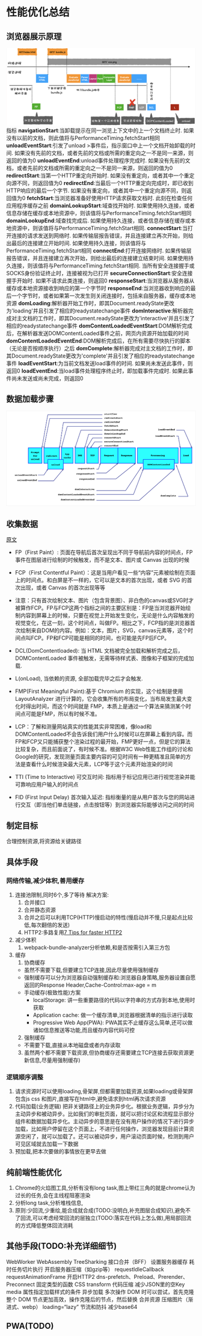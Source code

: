 # 性能优化总结
## 浏览器展示原理
![](https://raw.githubusercontent.com/captain1023/picGo/master/img/20220802174537.png)
指标
**navigationStart**:当卸载提示在同一浏览上下文中的上一个文档终止时. 如果没有以前的文档，则此值将与PerformanceTiming.fetchStart相同
**unloadEventStart**:引发了unload >事件后，指示窗口中上一个文档开始卸载的时间. 如果没有先前的文档，或者先前的文档或所需的重定向之一不是同一来源，则返回的值为0
**unloadEventEnd**:unload事件处理程序完成时. 如果没有先前的文档，或者先前的文档或所需的重定向之一不是同一来源，则返回的值为0
**redirectStart**:当第一个HTTP重定向开始时. 如果没有重定向，或者其中一个重定向源不同，则返回值为0
**redirectEnd**:当最后一个HTTP重定向完成时，即已收到HTTP响应的最后一个字节. 如果没有重定向，或者其中一个重定向源不同，则返回值为0
**fetchStart**:当浏览器准备好使用HTTP请求获取文档时. 此刻在检查任何应用程序缓存之前
**domainLookupStart**:域查找开始时. 如果使用持久连接，或者信息存储在缓存或本地资源中，则该值将与PerformanceTiming.fetchStart相同
**domainLookupEnd**:域查找完成后. 如果使用持久连接，或者信息存储在缓存或本地资源中，则该值将与PerformanceTiming.fetchStart相同.
**connectStart**:当打开连接的请求发送到网络时. 如果传输层报告错误，并且连接建立再次开始，则给出最后的连接建立开始时间. 如果使用持久连接，则该值将与PerformanceTiming.fetchStart相同
**connectEnd**:打开连接网络时. 如果传输层报告错误，并且连接建立再次开始，则给出最后的连接建立结束时间. 如果使用持久连接，则该值将与PerformanceTiming.fetchStart相同. 当所有安全连接握手或SOCKS身份验证终止时，连接被视为已打开
**secureConnectionStart**:安全连接握手开始时. 如果不请求此类连接，则返回0
**responseStart**:当浏览器从服务器从缓存或本地资源接收到响应的第一个字节时
**responseEnd**:当浏览器收到响应的最后一个字节时，或者如果第一次发生则关闭连接时，包括来自服务器，缓存或本地资源
**domLoading**:解析器开始工作时，即其Document.readyState更改为'loading'并且引发了相应的readystatechange事件
**domInteractive**:解析器完成对主文档的工作时，即其Document.readyState更改为'interactive'并且引发了相应的readystatechange事件
**domContentLoadedEventStart**:DOM解析完成后，在解析器发送DOMContentLoaded事件之前，网页内资源开始加载的时间
**domContentLoadedEventEnd**:DOM解析完成后，在所有需要尽快执行的脚本（无论是否按顺序执行）之后
**domComplete**:解析器完成对主文档的工作时，即其Document.readyState更改为'complete'并且引发了相应的readystatechange事件
**loadEventStart**:为当前文档发送load事件的时间. 如果尚未发送此事件，则返回0
**loadEventEnd**:当load事件处理程序终止时，即加载事件完成时. 如果此事件尚未发送或尚未完成，则返回0

## 数据加载步骤
![](https://raw.githubusercontent.com/captain1023/picGo/master/img/20220802174724.png)

## 收集数据
[原文](https://web.dev/lcp/)
- FP（First Paint）: 页面在导航后首次呈现出不同于导航前内容的时间点，FP 事件在图层进行绘制的时候触发，而不是文本、图片或 Canvas 出现的时候
- FCP（First Contentful Paint）：这是当用户看见一些“内容”元素被绘制在页面上的时间点。和白屏是不一样的，它可以是文本的首次出现，或者 SVG 的首次出现，或者 Canvas 的首次出现等等
- 注意：只有首次绘制文本、图片（包含背景图）、非白色的canvas或SVG时才被算作FCP。FP与FCP这两个指标之间的主要区别是：FP是当浏览器开始绘制内容到屏幕上的时候，只要在视觉上开始发生变化，无论是什么内容触发的视觉变化，在这一刻，这个时间点，叫做FP。相比之下，FCP指的是浏览器首次绘制来自DOM的内容。例如：文本，图片，SVG，canvas元素等，这个时间点叫FCP。FP和FCP可能是相同的时间，也可能是先FP后FCP。

- DCL(DomContentloaded): 当 HTML 文档被完全加载和解析完成之后，DOMContentLoaded 事件被触发，无需等待样式表、图像和子框架的完成加载.
- L(onLoad), 当依赖的资源, 全部加载完毕之后才会触发.
- FMP(First Meaningful Paint):基于 Chromium 的实现，这个绘制是使用 LayoutAnalyzer 进行计算的，它会收集所有的布局变化，当布局发生最大变化时得出时间，而这个时间就是 FMP，本质上是通过一个算法来猜测某个时间点可能是FMP，所以有时候不准。
- LCP：了解和测量网站真实的性能其实非常困难，像load和DOMContentLoaded不会告诉我们用户什么时候可以在屏幕上看到内容。而FP和FCP又只能捕获整个渲染过程的最开始，FMP更好一点，但是它的算法比较复杂，而且前面说了，有时候不准。根据W3C Web性能工作组的讨论和Google的研究，发现测量页面主要内容的可见时间有一种更精准且简单的方法是查看什么时候渲染最大元素，LCP等于这个元素开始渲染的时间
- TTI (Time to Interactive) 可交互时间: 指标用于标记应用已进行视觉渲染并能可靠响应用户输入的时间点
- FID (First Input Delay) 首次输入延迟: 指标衡量的是从用户首次与您的网站进行交互（即当他们单击链接，点击按钮等）到浏览器实际能够访问之间的时间

## 制定目标
合理控制资源,将资源给关键路径

## 具体手段
### 网络传输,减少体积,善用缓存
1. 连接池限制,同时6个,多了等待
    解决方案:
    1. 合并接口
    2. 合并静态资源
    3. 合并之后可以利用TCP(HTTP)慢启动的特性(慢启动并不慢,只是起点比较低,每次翻倍的发送)
    4. HTTP2:多路复用[7 Tips for faster HTTP2](https://www.nginx.com/blog/7-tips-for-faster-http2-performance/)
2. 减少体积
   1. webpack-bundle-analyzer分析依赖,和是否按需引入第三方包
3. 缓存 
   1. 协商缓存
    * 虽然不需要下载,但要建立TCP连接,因此尽量使用强制缓存
    * 强制缓存可以分为浏览器自动强制缓存和:浏览器自身策略,服务器设置自愿返回的Response Header,Cache-Control:max-age = m
    * 手动缓存(极致性能)方案
      * localStorage: 讲一些重要路径的代码以字符串的方式存到本地,使用时获取
      * Application cache: 做一个缓存清单,浏览器根据清单的指示进行读取
      * Progressive Web App(PWA): PWA其实不止缓存这么简单,还可以做诸如信息推送等功能,而且缓存内容代码可控
   2. 强制缓存
    * 不需要下载,直接从本地磁盘或者内存读取 
   3. 虽然两个都不需要下载资源,但协商缓存还需要建立TCP连接去获取资源更新信息,尽量用强制缓存)

### 逻辑顺序调整
1. 请求资源时可以使用loading,骨架屏,但都需要加载资源,如果loading或骨架屏包含js css 和图片,直接写在html中,避免请求到html再次请求资源
2. 代码加载(业务逻辑)
把非关键路径上的业务异步化。根据业务逻辑，异步分为主动异步和被动异步。比如我们的审批页面，就可以把讨论区和流程显示部分组件和数据加载异步化。主动异步的意思是在没有用户操作的情况下进行异步加载，比如用户停留在这个页面上，不进行任何操作，浏览器发现目前计算资源空闲了，就可以加载了。还可以被动异步，用户滚动页面时候，检测到用户可见区域就去加载一下数据
3. 预加载,把本次要做的事情放在更早去做

## 纯前端性能优化
1. Chrome的火焰图工具,分析有没有long task,图上带红三角的就是chrome认为过长的任务,会在主线程阻塞渲染
2. 分析long task,分析堆栈信息,
3. 原则:少回流,少重绘,能合成就合成(TODO:没明白,补充图层合成知识),避免不了回流,可以考虑经常回流的层独立(TODO:落实在代码上怎么做),用局部回流的方式降低整体回流消耗
## 其他手段(TODO:补充详细细节)
WebWorker
WebAssembly
TreeSharking
接口合并（BFF）
设置服务器缓存
耗时任务切片执行
开启服务器压缩（如gzip等）
requestIdleCallback
requestAnimationFrame
开启HTTP2
dns-prefetch、Preload、Prerender、Preconnect
固定类型的函数
CSS transform
代码压缩
减少JSON里的空Key
media 属性指定加载样式的条件
异步加载
多次操作 DOM 时可以尝试，首先克隆整个 DOM 节点更加高效，操作克隆后的节点，然后替换
合并资源
压缩图片（渐进式、webp）
loading=“lazy”
节流和防抖
减少base64


## PWA(TODO)